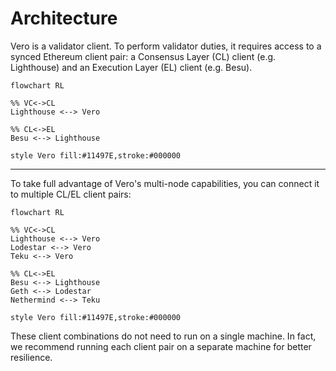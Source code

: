 # Architecture

Vero is a validator client. To perform validator duties,
it requires access to a synced Ethereum client pair:
a Consensus Layer (CL) client (e.g. Lighthouse)
and an Execution Layer (EL) client (e.g. Besu).

```mermaid
flowchart RL

%% VC<->CL
Lighthouse <--> Vero

%% CL<->EL
Besu <--> Lighthouse

style Vero fill:#11497E,stroke:#000000
```

___

To take full advantage of Vero's multi-node capabilities, you can connect
it to multiple CL/EL client pairs:

```mermaid
flowchart RL

%% VC<->CL
Lighthouse <--> Vero
Lodestar <--> Vero
Teku <--> Vero

%% CL<->EL
Besu <--> Lighthouse
Geth <--> Lodestar
Nethermind <--> Teku

style Vero fill:#11497E,stroke:#000000
```

These client combinations do not need to run on a single machine.
In fact, we recommend running each client pair on a separate
machine for better resilience.

